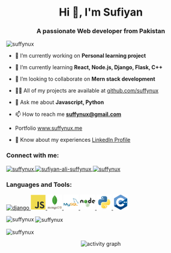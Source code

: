 <h1 align="center">Hi 👋, I'm Sufiyan</h1>
<h3 align="center">A passionate Web developer from Pakistan</h3>

<p align="left"> 
  <img src="https://komarev.com/ghpvc/?username=suffynux&label=Profile%20views&color=0e75b6&style=flat" alt="suffynux" /> 
</p>

- 🔭 I’m currently working on **Personal learning project**

- 🌱 I’m currently learning **React, Node.js, Django, Flask, C++**

- 👯 I’m looking to collaborate on **Mern stack development**

- 👨‍💻 All of my projects are available at [github.com/suffynux](https://github.com/suffynux)

- 💬 Ask me about **Javascript, Python**

- 📫 How to reach me **suffynux@gmail.com**
- Portfolio www.suffynux.me
- 📄 Know about my experiences [LinkedIn Profile](https://www.linkedin.com/in/sufiyan-ali-suffynux/)

<h3 align="left">Connect with me:</h3>
<p align="left">
  <a href="https://twitter.com/suffynux" target="blank">
    <img align="center" src="https://raw.githubusercontent.com/rahuldkjain/github-profile-readme-generator/master/src/images/icons/Social/twitter.svg" alt="suffynux" height="30" width="40" />
  </a>
  <a href="https://linkedin.com/in/sufiyan-ali-suffynux" target="blank">
    <img align="center" src="https://raw.githubusercontent.com/rahuldkjain/github-profile-readme-generator/master/src/images/icons/Social/linked-in-alt.svg" alt="sufiyan-ali-suffynux" height="30" width="40" />
  </a>
  <a href="https://instagram.com/suffynux" target="blank">
    <img align="center" src="https://raw.githubusercontent.com/rahuldkjain/github-profile-readme-generator/master/src/images/icons/Social/instagram.svg" alt="suffynux" height="30" width="40" />
  </a>
</p>

<h3 align="left">Languages and Tools:</h3>
<p align="left">
  <a href="https://www.djangoproject.com/" target="_blank" rel="noreferrer"> 
    <img src="https://cdn.worldvectorlogo.com/logos/django.svg" alt="django" width="40" height="40"/> 
  </a>
  <a href="https://developer.mozilla.org/en-US/docs/Web/JavaScript" target="_blank" rel="noreferrer"> 
    <img src="https://raw.githubusercontent.com/devicons/devicon/master/icons/javascript/javascript-original.svg" alt="javascript" width="40" height="40"/> 
  </a>
  <a href="https://www.mongodb.com/" target="_blank" rel="noreferrer"> 
    <img src="https://raw.githubusercontent.com/devicons/devicon/master/icons/mongodb/mongodb-original-wordmark.svg" alt="mongodb" width="40" height="40"/> 
  </a>
  <a href="https://www.mysql.com/" target="_blank" rel="noreferrer"> 
    <img src="https://raw.githubusercontent.com/devicons/devicon/master/icons/mysql/mysql-original-wordmark.svg" alt="mysql" width="40" height="40"/> 
  </a>
  <a href="https://nodejs.org" target="_blank" rel="noreferrer"> 
    <img src="https://raw.githubusercontent.com/devicons/devicon/master/icons/nodejs/nodejs-original-wordmark.svg" alt="nodejs" width="40" height="40"/> 
  </a>
  <a href="https://www.python.org" target="_blank" rel="noreferrer"> 
    <img src="https://raw.githubusercontent.com/devicons/devicon/master/icons/python/python-original.svg" alt="python" width="40" height="40"/> 
  </a>
  <a href="https://isocpp.org/" target="_blank" rel="noreferrer"> 
    <img src="https://raw.githubusercontent.com/devicons/devicon/master/icons/cplusplus/cplusplus-original.svg" alt="c++" width="40" height="40"/> 
  </a>
</p>

<!-- Top Languages Stats -->
<p><img align="left" src="https://github-readme-stats.vercel.app/api/top-langs?username=suffynux&show_icons=true&locale=en&layout=compact" alt="suffynux" /></p>

<!-- Overall GitHub Stats -->
<p>&nbsp;<img align="center" src="https://github-readme-stats.vercel.app/api?username=suffynux&show_icons=true&locale=en" alt="suffynux" /></p>

<!-- GitHub Streak Stats -->
<p><img align="center" src="https://github-readme-streak-stats.herokuapp.com/?user=suffynux&" alt="suffynux" /></p>

<!-- GitHub Contribution Stats -->
<p align="center">
  <img src="https://github-readme-activity-graph.cyclic.app/graph?username=suffynux&bg_color=ffffff&color=36cfc9&line=36cfc9&point=ffffff&area=true&area_color=eeeeee" alt="activity graph" />
</p>
